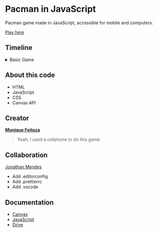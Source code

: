 # Pacman in JavaScript

Pacman game made in JavaScript, accessible for mobile and computers.

[Play here](https://munique-feitoza.github.io/pacman_in_js/)

## Timeline

<!-- markdownlint-disable MD033 -->
<details>
  <summary>Basic Game</summary>
  <ol>
    <li>Project setup - 23/10/2023</li>
    <li>Generate map boundaries - 24/10/2023</li>
    <li>Generate buttons - 24/10/2023</li>
    <li>Add Pacman - 24/10/2023</li>
    <li>Add movement - 25/10/2023</li>
    <li>Add collision - 25/10/2023</li>
    <li>Map style - 25/10/2023</li>
    <li>Generate fruit - 26/10/2023</li>
    <li>Eat fruit - 26/10/2023</li>
    <li>Add score - 26/10/2023</li>
    <li>Create ghost - 28/10/2023</li>
    <li>Fix bugs - 29/10/2023</li>
    <li>Create big fruit - 29/10/2023</li>
    <li>Add win condition - 31/10/2023</li>
    <li>Lay out a full level - 31/10/2023</li>
    <li>Pacman chomp animation - 31/10/2023</li>
  </ol>
</details>

## About this code

- HTML
- JavaScript
- CSS
- Canvas API

## Creator

**[Munique Feitoza](https://www.linkedin.com/in/munique-feitoza-77034b231/)**
>Yeah, I used a cellphone to do this game.

## Collaboration

[Jonathan Mendes](https://www.linkedin.com/in/jonatanbarreiro/)

- Add .editorconfig
- Add .prettierrc
- Add .vscode

## Documentation

- [Canvas](https://developer.mozilla.org/pt-BR/docs/Web/API/Canvas_API/Tutorial)
- [JavaScript](https://developer.mozilla.org/pt-BR/docs/Web/JavaScript)
- [Drive](https://drive.google.com/drive/folders/1Cvq2RVrv-z2rR3wPZjgJrUgOAjVSVzj9?usp=sharing)
